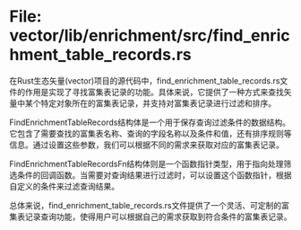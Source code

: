 # File: vector/lib/enrichment/src/find_enrichment_table_records.rs

在Rust生态矢量(vector)项目的源代码中，find_enrichment_table_records.rs文件的作用是实现了寻找富集表记录的功能。具体来说，它提供了一种方式来查找矢量中某个特定对象所在的富集表记录，并支持对富集表记录进行过滤和排序。

FindEnrichmentTableRecords结构体是一个用于保存查询过滤条件的数据结构。它包含了需要查找的富集表名称、查询的字段名称以及条件和值，还有排序规则等信息。通过设置这些参数，我们可以根据不同的需求来获取对应的富集表记录。

FindEnrichmentTableRecordsFn结构体则是一个函数指针类型，用于指向处理筛选条件的回调函数。当需要对查询结果进行过滤时，可以设置这个函数指针，根据自定义的条件来过滤查询结果。

总体来说，find_enrichment_table_records.rs文件提供了一个灵活、可定制的富集表记录查询功能，使得用户可以根据自己的需求获取到符合条件的富集表记录。

